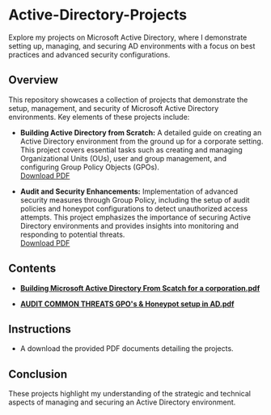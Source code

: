 # Active-Directory-Projects
Explore my projects on Microsoft Active Directory, where I demonstrate setting up, managing, and securing AD environments with a focus on best practices and advanced security configurations.

## Overview
This repository showcases a collection of projects that demonstrate the setup, management, and security of Microsoft Active Directory environments. Key elements of these projects include:

- **Building Active Directory from Scratch:** A detailed guide on creating an Active Directory environment from the ground up for a corporate setting. This project covers essential tasks such as creating and managing Organizational Units (OUs), user and group management, and configuring Group Policy Objects (GPOs).  
  [Download PDF](https://github.com/user-attachments/files/16827729/Building.Microsoft.Active.Directory.From.Scatch.for.a.corporation.pdf)


- **Audit and Security Enhancements:** Implementation of advanced security measures through Group Policy, including the setup of audit policies and honeypot configurations to detect unauthorized access attempts. This project emphasizes the importance of securing Active Directory environments and provides insights into monitoring and responding to potential threats.  
  [Download PDF](https://github.com/user-attachments/files/16827653/AUDIT.COMMON.THREATS.GPO.s.Honeypot.setup.in.AD.pdf)

## Contents
- **[Building Microsoft Active Directory From Scatch for a corporation.pdf](https://github.com/user-attachments/files/16827652/Building.Microsoft.Active.Directory.From.Scatch.for.a.corporation.pdf)**

- **[AUDIT COMMON THREATS GPO's & Honeypot setup in AD.pdf](https://github.com/user-attachments/files/16827653/AUDIT.COMMON.THREATS.GPO.s.Honeypot.setup.in.AD.pdf)**

## Instructions
- A download the provided  PDF documents detailing the projects.


## Conclusion
These projects highlight my understanding of the strategic and technical aspects of managing and securing an Active Directory environment.
